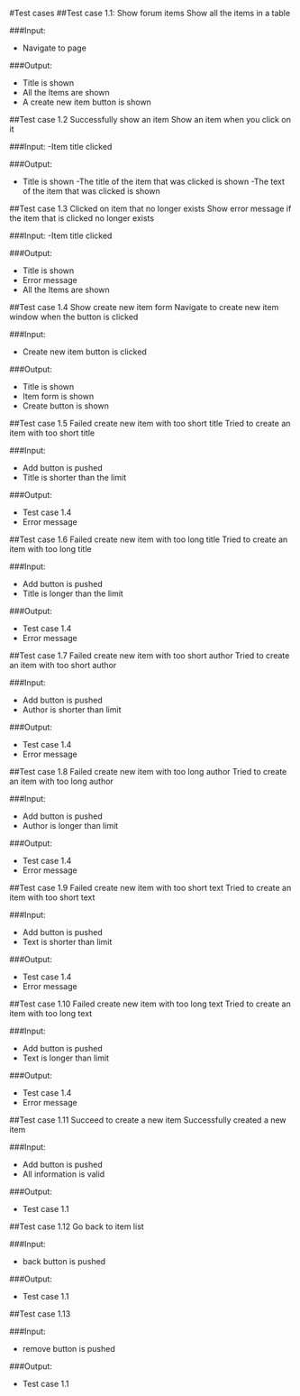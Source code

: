 #Test cases
##Test case 1.1: Show forum items
Show all the items in a table

###Input:
- Navigate to page

###Output:
- Title is shown
- All the Items are shown
- A create new item button is shown

##Test case 1.2 Successfully show an item
Show an item when you click on it

###Input:
-Item title clicked

###Output:
- Title is shown
-The title of the item that was clicked is shown
-The text of the item that was clicked is shown

##Test case 1.3 Clicked on item that no longer exists
Show error message if the item that is clicked no longer exists

###Input:
-Item title clicked

###Output:
- Title is shown
- Error message
- All the Items are shown

##Test case 1.4 Show create new item form
Navigate to create new item window when the button is clicked

###Input:
- Create new item button is clicked

###Output:
- Title is shown
- Item form is shown
- Create button is shown

##Test case 1.5 Failed create new item with too short title
Tried to create an item with too short title

###Input:
- Add button is pushed
- Title is shorter than the limit

###Output:
- Test case 1.4
- Error message

##Test case 1.6 Failed create new item with too long title
Tried to create an item with too long title

###Input:
- Add button is pushed
- Title is longer than the limit

###Output:
- Test case 1.4
- Error message

##Test case 1.7 Failed create new item with too short author
Tried to create an item with too short author

###Input:
- Add button is pushed
- Author is shorter than limit

###Output:
- Test case 1.4
- Error message

##Test case 1.8 Failed create new item with too long author
Tried to create an item with too long author

###Input:
- Add button is pushed
- Author is longer than limit

###Output:
- Test case 1.4
- Error message

##Test case 1.9 Failed create new item with too short text
Tried to create an item with too short text

###Input:
- Add button is pushed
- Text is shorter than limit

###Output:
- Test case 1.4
- Error message

##Test case 1.10 Failed create new item with too long text
Tried to create an item with too long text

###Input:
- Add button is pushed
- Text is longer than limit

###Output:
- Test case 1.4
- Error message

##Test case 1.11 Succeed to create a new item
Successfully created a new item

###Input:
- Add button is pushed
- All information is valid

###Output:
- Test case 1.1

##Test case 1.12 Go back to item list

###Input:
- back button is pushed

###Output:
- Test case 1.1

##Test case 1.13

###Input:
- remove button is pushed

###Output:
- Test case 1.1

